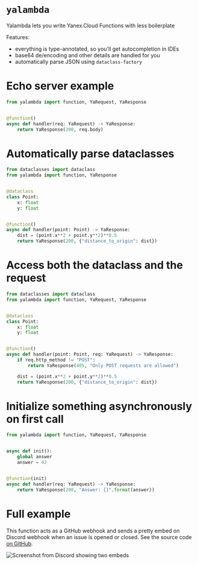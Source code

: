 # `yalambda`

Yalambda lets you write Yanex.Cloud Functions with less boilerplate

Features:
- everything is type-annotated, so you'll get autocompletion in IDEs
- base64 de/encoding and other details are handled for you
- automatically parse JSON using `dataclass-factory`


# Echo server example

```py
from yalambda import function, YaRequest, YaResponse


@function()
async def handler(req: YaRequest) -> YaResponse:
    return YaResponse(200, req.body)
```


# Automatically parse dataclasses
```py
from dataclasses import dataclass
from yalambda import function, YaResponse


@dataclass
class Point:
    x: float
    y: float


@function()
async def handler(point: Point) -> YaResponse:
    dist = (point.x**2 + point.y**2)**0.5
    return YaResponse(200, {"distance_to_origin": dist})
```


# Access both the dataclass and the request

```py
from dataclasses import dataclass
from yalambda import function, YaRequest, YaResponse


@dataclass
class Point:
    x: float
    y: float


@function()
async def handler(point: Point, req: YaRequest) -> YaResponse:
    if req.http_method != "POST":
        return YaResponse(405, "Only POST requests are allowed")

    dist = (point.x**2 + point.y**2)**0.5
    return YaResponse(200, {"distance_to_origin": dist})
```


# Initialize something asynchronously on first call

```py
from yalambda import function, YaRequest, YaResponse


async def init():
    global answer
    answer = 42


@function(init)
async def handler(req: YaRequest) -> YaResponse:
    return YaResponse(200, "Answer: {}".format(answer))
```


# Full example

This function acts as a GitHub webhook and sends a pretty embed on Discord webhook when an issue is opened or closed. See the source code [on GitHub](https://github.com/decorator-factory/yalambda/tree/master/examples/github-to-discord-webhook).

![Screenshot from Discord showing two embeds](https://imgur.com/Kuoy0XE.png)
